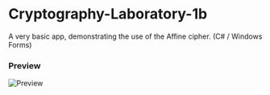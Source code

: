 # Cryptography-Laboratory-1b
A very basic app, demonstrating the use of the Affine cipher. (C# / Windows Forms)
### Preview
![Preview](https://i.imgur.com/RpXO8QT.png)
